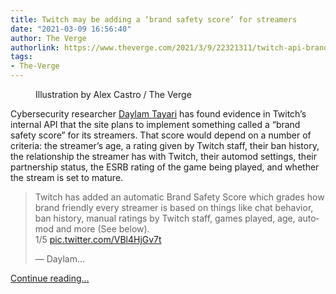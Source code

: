 ```yaml
---
title: Twitch may be adding a ‘brand safety score’ for streamers
date: "2021-03-09 16:56:40"
author: The Verge
authorlink: https://www.theverge.com/2021/3/9/22321311/twitch-api-brand-safety-score-advertising-uber-lyft
tags:
- The-Verge
---
```

<figure>
      <img alt="" src="https://cdn.vox-cdn.com/thumbor/bws8TspabzjbzxK2XyzL9vHFM7Q=/0x0:2040x1360/1310x873/cdn.vox-cdn.com/uploads/chorus_image/image/68936085/acastro_210115_1777_twitch_0003.0.jpg" />
        <figcaption>Illustration by Alex Castro / The Verge</figcaption>
    </figure>

  <p id="tweet-text">Cybersecurity researcher <a href="https://twitter.com/tayariCS">Daylam Tayari</a> has found evidence in Twitch’s internal API that the site plans to implement something called a “brand safety score” for its streamers. That score would depend on a number of criteria: the streamer’s age, a rating given by Twitch staff, their ban history, the relationship the streamer has with Twitch, their automod settings, their partnership status, the ESRB rating of the game being played, and whether the stream is set to mature. </p>
<div id="rCsvgd">
<blockquote class="twitter-tweet">
<p lang="en" dir="ltr">Twitch has added an automatic Brand Safety Score which grades how brand friendly every streamer is based on things like chat behavior, ban history, manual ratings by Twitch staff, games played, age, automod and more (See below).<br>1/5 <a href="https://t.co/VBl4HjGv7t">pic.twitter.com/VBl4HjGv7t</a></p>— Daylam...</blockquote>
</div>
  <p>
    <a href="https://www.theverge.com/2021/3/9/22321311/twitch-api-brand-safety-score-advertising-uber-lyft">Continue reading&hellip;</a>
  </p>